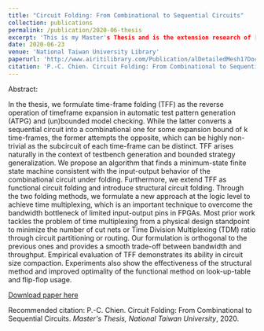 ```yaml
---
title: "Circuit Folding: From Combinational to Sequential Circuits"
collection: publications
permalink: /publication/2020-06-thesis
excerpt: 'This is my Master's Thesis and is the extension research of [test](https://google.com).'
date: 2020-06-23
venue: 'National Taiwan University Library'
paperurl: 'http://www.airitilibrary.com/Publication/alDetailedMesh1?DocID=U0001-1806202020341600'
citation: 'P.-C. Chien. Circuit Folding: From Combinational to Sequential Circuits. <i>Master's Thesis, National Taiwan University</i>, 2020.'
---
```

Abstract:

In the thesis, we formulate time-frame folding (TFF) as the reverse operation of timeframe expansion in automatic test pattern generation (ATPG) and (un)bounded model checking. While the latter converts a sequential circuit into a combinational one for some expansion bound of k time-frames, the former attempts the opposite, which can be highly non-trivial as the subcircuit of each time-frame can be distinct. TFF arises naturally in the context of testbench generation and bounded strategy generalization. We propose an algorithm that finds a minimum-state finite state machine consistent with the input-output behavior of the combinational circuit under folding. Furthermore, we extend TFF as functional circuit folding and introduce structural circuit folding. Through the two folding methods, we formulate a new approach at the logic level to achieve time multiplexing, which is an important technique to overcome the bandwidth bottleneck of limited input-output pins in FPGAs. Most prior work tackles the problem of time multiplexing from a physical design standpoint to minimize the number of cut nets or Time Division Multiplexing (TDM) ratio through circuit partitioning or routing. Our formulation is orthogonal to the previous ones and provides a smooth trade-off between bandwidth and throughput. Empirical evaluation of TFF demonstrates its ability in circuit size compaction. Experiments also show the effectiveness of the structural method and improved optimality of the functional method on look-up-table and flip-flop usage.

[Download paper here](http://www.airitilibrary.com/Publication/alDetailedMesh1?DocID=U0001-1806202020341600)

Recommended citation: P.-C. Chien. Circuit Folding: From Combinational to Sequential Circuits. <i>Master's Thesis, National Taiwan University</i>, 2020.